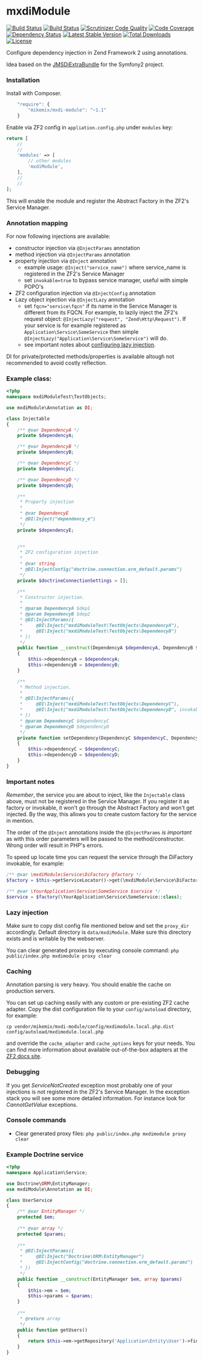 # mxdiModule
[![Build Status](https://travis-ci.org/mikemix/mxdiModule.svg?branch=master)](https://travis-ci.org/mikemix/mxdiModule) [![Build Status](https://scrutinizer-ci.com/g/mikemix/mxdiModule/badges/build.png?b=master)](https://scrutinizer-ci.com/g/mikemix/mxdiModule/build-status/master) [![Scrutinizer Code Quality](https://scrutinizer-ci.com/g/mikemix/mxdiModule/badges/quality-score.png?b=master)](https://scrutinizer-ci.com/g/mikemix/mxdiModule/?branch=master) [![Code Coverage](https://scrutinizer-ci.com/g/mikemix/mxdiModule/badges/coverage.png?b=master)](https://scrutinizer-ci.com/g/mikemix/mxdiModule/?branch=master) [![Dependency Status](https://www.versioneye.com/user/projects/5582bff8363861001500025b/badge.svg?style=flat)](https://www.versioneye.com/user/projects/5582bff8363861001500025b) [![Latest Stable Version](https://poser.pugx.org/mikemix/mxdi-module/v/stable)](https://packagist.org/packages/mikemix/mxdi-module) [![Total Downloads](https://poser.pugx.org/mikemix/mxdi-module/downloads)](https://packagist.org/packages/mikemix/mxdi-module) [![License](https://poser.pugx.org/mikemix/mxdi-module/license)](https://packagist.org/packages/mikemix/mxdi-module)

Configure dependency injection in Zend Framework 2 using annotations.

Idea based on the [JMSDiExtraBundle](https://github.com/schmittjoh/JMSDiExtraBundle) for the Symfony2 project.

### Installation

Install with Composer.

```js
    "require": {
        "mikemix/mxdi-module": "~1.1"
    }
```

Enable via ZF2 config in `appliation.config.php` under `modules` key:

```php
return [
    //
    //
    'modules' => [
        // other modules
        'mxdiModule',
    ],
    //
    //
];
```

This will enable the module and register the Abstract Factory in the ZF2's Service Manager.

### Annotation mapping

For now following injections are available:

* constructor injection via `@InjectParams` annotation
* method injection via `@InjectParams` annotation
* property injection via `@Inject` annotation
   * example usage: `@Inject("service_name")` where service_name is registered in the ZF2's Service Manager
   * set `invokable=true` to bypass service manager, useful with simple POPO's
* ZF2 configuration injection via `@InjectConfig` annotation
* Lazy object injection via `@InjectLazy` annotation
   * set `fqcn="service\fqcn"` if its name in the Service Manager is different from its FQCN. For example, to lazily inject the ZF2's request object: `@InjectLazy("request", "Zend\Http\Request")`. If your service is for example registered as `Application\Service\SomeService` then simple `@InjectLazy("Application\Service\SomeService")` will do.
   * see important notes about [configuring lazy injection](#lazy-injection).

DI for private/protected methods/properties is available altough not recommended to avoid costly reflection.

### Example class:

```php
<?php
namespace mxdiModuleTest\TestObjects;

use mxdiModule\Annotation as DI;

class Injectable
{
    /** @var DependencyA */
    private $dependencyA;

    /** @var DependencyB */
    private $dependencyB;

    /** @var DependencyC */
    private $dependencyC;

    /** @var DependencyD */
    private $dependencyD;

    /**
     * Property injection
     *
     * @var DependencyE
     * @DI\Inject("dependency_e")
     */
    private $dependencyE;

    
    /**
     * ZF2 configuration injection
     *
     * @var string
     * @DI\InjectConfig("doctrine.connection.orm_default.params")
     */
    private $doctrineConnectionSettings = [];

    /**
     * Constructor injection.
     *
     * @param DependencyA $dep1
     * @param DependencyB $dep2
     * @DI\InjectParams({
     *     @DI\Inject("mxdiModuleTest\TestObjects\DependencyA"),
     *     @DI\Inject("mxdiModuleTest\TestObjects\DependencyB")
     * })
     */
    public function __construct(DependencyA $dependencyA, DependencyB $dependencyB)
    {
        $this->dependencyA = $dependencyA;
        $this->dependencyB = $dependencyB;
    }

    /**
     * Method injection.
     *
     * @DI\InjectParams({
     *     @DI\Inject("mxdiModuleTest\TestObjects\DependencyC"),
     *     @DI\Inject("mxdiModuleTest\TestObjects\DependencyD", invokable=true)
     * })
     * @param DependencyC $dependencyC
     * @param DependencyD $dependencyD
     */
    private function setDependency(DependencyC $dependencyC, DependencyD $dependencyD)
    {
        $this->dependencyC = $dependencyC;
        $this->dependencyD = $dependencyD;
    }
}
```

### Important notes

*Remember*, the service you are about to inject, like the `Injectable` class above, must not be registered in the Service Manager.
If you register it as factory or invokable, it won't go through the Abstract Factory and won't get injected. By the way, this allows you to create custom factory for the service in mention.

The order of the `@Inject` annotations inside the `@InjectParams` *is important* as with this order parameters will be
passed to the method/constructor. Wrong order will result in PHP's errors.

To speed up locate time you can request the service through the DiFactory invokable, for example:

```php
/** @var \mxdiModule\Service\DiFactory @factory */ 
$factory = $this->getServiceLocator()->get(\mxdiModule\Service\DiFactory::class);

/** @var \YourApplication\Service\SomeService $service */
$service = $factory(\YourApplication\Service\SomeService::class);
```

### Lazy injection

Make sure to copy dist config file mentioned below and set the `proxy_dir` accordingly. Default directory is `data/mxdiModule`. Make sure this directory exists and is writable by the webserver.

You can clear generated proxies by executing console command: `php public/index.php mxdimodule proxy clear`

### Caching

Annotation parsing is very heavy. You should enable the cache on production servers.

You can set up caching easily with any custom or pre-existing ZF2 cache adapter. Copy the dist configuration file
to your `config/autoload` directory, for example:

`cp vendor/mikemix/mxdi-module/config/mxdimodule.local.php.dist config/autoload/mxdimodule.local.php`

and override the `cache_adapter` and `cache_options` keys for your needs. You can find more information about
available out-of-the-box adapters at the [ZF2 docs site](http://framework.zend.com/manual/current/en/modules/zend.cache.storage.adapter.html).

### Debugging

If you get *ServiceNotCreated* exception most probably one of your injections is not registered in the ZF2's Service
 Manager. In the exception stack you will see some more detailed information. For instance look for *CannotGetValue*
 exceptions.

### Console commands

* Clear generated proxy files: `php public/index.php mxdimodule proxy clear`

### Example Doctrine service

```php
<?php
namespace Application\Service;

use Doctrine\ORM\EntityManager;
use mxdiModule\Annotation as DI;

class UserService
{
    /** @var EntityManager */
    protected $em;
    
    /** @var array */
    protected $params;
    
    /**
     * @DI\InjectParams({
     *     @DI\Inject("Doctrine\ORM\EntityManager")
     *     @DI\InjectConfig("doctrine.connection.orm_default.params")
     * })
     */
    public function __construct(EntityManager $em, array $params)
    {
        $this->em = $em;
        $this->params = $params;
    }
    
    /**
     * @return array
     */
    public function getUsers()
    {
        return $this->em->getRepository('Application\Entity\User')->findAll();
    }
}
```
